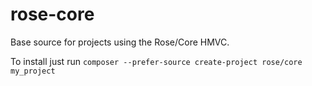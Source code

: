 # rose-core

Base source for projects using the Rose/Core HMVC.

To install just run `composer --prefer-source create-project rose/core my_project`
